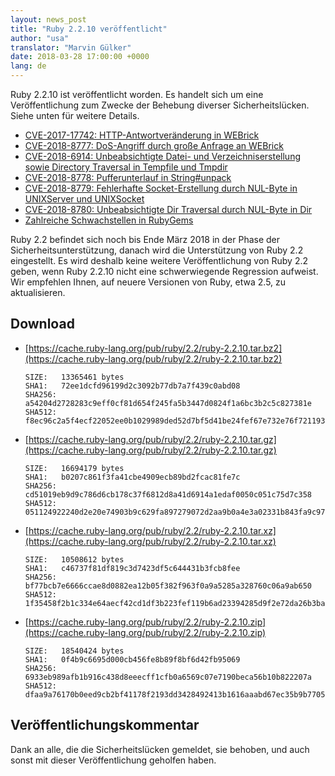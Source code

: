 ```yaml
---
layout: news_post
title: "Ruby 2.2.10 veröffentlicht"
author: "usa"
translator: "Marvin Gülker"
date: 2018-03-28 17:00:00 +0000
lang: de
---
```


Ruby 2.2.10 ist veröffentlicht worden. Es handelt sich um eine
Veröffentlichung zum Zwecke der Behebung diverser Sicherheitslücken.
Siehe unten für weitere Details.

* [CVE-2017-17742: HTTP-Antwortveränderung in WEBrick](/de/news/2018/03/28/http-response-splitting-in-webrick-cve-2017-17742/)
* [CVE-2018-8777: DoS-Angriff durch große Anfrage an WEBrick](/de/news/2018/03/28/large-request-dos-in-webrick-cve-2018-8777/)
* [CVE-2018-6914: Unbeabsichtigte Datei- und Verzeichniserstellung sowie Directory Traversal in Tempfile und Tmpdir](/de/news/2018/03/28/unintentional-file-and-directory-creation-with-directory-traversal-cve-2018-6914/)
* [CVE-2018-8778: Pufferunterlauf in String#unpack](/de/news/2018/03/28/buffer-under-read-unpack-cve-2018-8778/)
* [CVE-2018-8779: Fehlerhafte Socket-Erstellung durch NUL-Byte in UNIXServer und UNIXSocket](/de/news/2018/03/28/poisoned-nul-byte-unixsocket-cve-2018-8779/)
* [CVE-2018-8780: Unbeabsichtigte Dir Traversal durch NUL-Byte in Dir](/de/news/2018/03/28/poisoned-nul-byte-dir-cve-2018-8780/)
* [Zahlreiche Schwachstellen in RubyGems](/de/news/2018/02/17/multiple-vulnerabilities-in-rubygems/)

Ruby 2.2 befindet sich noch bis Ende März 2018 in der Phase der
Sicherheitsunterstützung, danach wird die Unterstützung von Ruby 2.2
eingestellt. Es wird deshalb keine weitere Veröffentlichung von Ruby
2.2 geben, wenn Ruby 2.2.10 nicht eine schwerwiegende Regression
aufweist.
Wir empfehlen Ihnen, auf neuere Versionen von Ruby, etwa 2.5, zu
aktualisieren.

## Download

* [https://cache.ruby-lang.org/pub/ruby/2.2/ruby-2.2.10.tar.bz2](https://cache.ruby-lang.org/pub/ruby/2.2/ruby-2.2.10.tar.bz2)

      SIZE:   13365461 bytes
      SHA1:   72ee1dcfd96199d2c3092b77db7a7f439c0abd08
      SHA256: a54204d2728283c9eff0cf81d654f245fa5b3447d0824f1a6bc3b2c5c827381e
      SHA512: f8ec96c2a5f4ecf22052ee0b1029989ded52d7bf5d41be24fef67e732e76f72119302240bca08f0547510a9cd29e941a32e263cad9c8a2bf80023d6bc97b2373

* [https://cache.ruby-lang.org/pub/ruby/2.2/ruby-2.2.10.tar.gz](https://cache.ruby-lang.org/pub/ruby/2.2/ruby-2.2.10.tar.gz)

      SIZE:   16694179 bytes
      SHA1:   b0207c861f3fa41cbe4909ecb89bd2fcac81fe7c
      SHA256: cd51019eb9d9c786d6cb178c37f6812d8a41d6914a1edaf0050c051c75d7c358
      SHA512: 051124922240d2e20e74903b9c629fa897279072d2aa9b0a4e3a02331b843fa9c97c16e7073d6faec1b9f2024c3a7e36346014c30eee256f0715c5de226b5db8

* [https://cache.ruby-lang.org/pub/ruby/2.2/ruby-2.2.10.tar.xz](https://cache.ruby-lang.org/pub/ruby/2.2/ruby-2.2.10.tar.xz)

      SIZE:   10508612 bytes
      SHA1:   c46737f81df819c3d7423df5c644431b3fcb8fee
      SHA256: bf77bcb7e6666ccae8d0882ea12b05f382f963f0a9a5285a328760c06a9ab650
      SHA512: 1f35458f2b1c334e64aecf42cd1df3b223fef119b6ad23394285d9f2e72da26b3ba5418950694c4a8c0b4afc43672f78459f2f7281a595cff0967eb239662ae4

* [https://cache.ruby-lang.org/pub/ruby/2.2/ruby-2.2.10.zip](https://cache.ruby-lang.org/pub/ruby/2.2/ruby-2.2.10.zip)

      SIZE:   18540424 bytes
      SHA1:   0f4b9c6695d000cb456fe8b89f8bf6d42fb95069
      SHA256: 6933eb989afb1b916c438d8eeecff1cfb0a6569c07e7190beca56b10b822207a
      SHA512: dfaa9a76170b0eed9cb2bf41178f2193dd3428492413b1616aaabd67ec35b9b7705b422b0fdfe38b18a1800bbce3ba161b53d229d307ea7f5c0269ef3d031980

## Veröffentlichungskommentar

Dank an alle, die die Sicherheitslücken gemeldet, sie behoben, und
auch sonst mit dieser Veröffentlichung geholfen haben.
